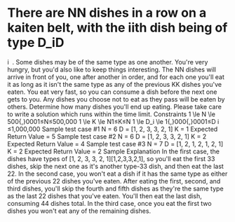 # There are NN dishes in a row on a kaiten belt, with the iith dish being of type D_iD

i
​
 . Some dishes may be of the same type as one another.
You're very hungry, but you'd also like to keep things interesting. The NN dishes will arrive in front of you, one after another in order, and for each one you'll eat it as long as it isn't the same type as any of the previous KK dishes you've eaten. You eat very fast, so you can consume a dish before the next one gets to you. Any dishes you choose not to eat as they pass will be eaten by others.
Determine how many dishes you'll end up eating.
Please take care to write a solution which runs within the time limit.
Constraints
1 \le N \le 500{,}0001≤N≤500,000
1 \le K \le N1≤K≤N
1 \le D_i \le 1{,}000{,}0001≤D
i
​
 ≤1,000,000
Sample test case #1
N = 6
D = [1, 2, 3, 3, 2, 1]
K = 1
Expected Return Value = 5
Sample test case #2
N = 6
D = [1, 2, 3, 3, 2, 1]
K = 2
Expected Return Value = 4
Sample test case #3
N = 7
D = [1, 2, 1, 2, 1, 2, 1]
K = 2
Expected Return Value = 2
Sample Explanation
In the first case, the dishes have types of [1, 2, 3, 3, 2, 1][1,2,3,3,2,1], so you'll eat the first 33 dishes, skip the next one as it's another type-33 dish, and then eat the last 22.
In the second case, you won't eat a dish if it has the same type as either of the previous 22 dishes you've eaten. After eating the first, second, and third dishes, you'll skip the fourth and fifth dishes as they're the same type as the last 22 dishes that you've eaten. You'll then eat the last dish, consuming 44 dishes total.
In the third case, once you eat the first two dishes you won't eat any of the remaining dishes.
